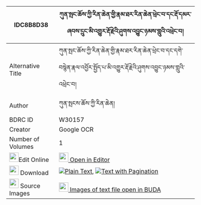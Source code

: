 |IDC8B8D38|ཀུན་སྤང་ཆོས་ཀྱི་རིན་ཆེན་གྱི་རྣམ་ཐར་རིན་ཆེན་ཕྲེང་བ་དང་རྡོ་དམར་ཞབས་དྲུང་མི་འགྱུར་རྡོ་རྗེའི་ཤུགས་འབྱུང་ཉམས་གླུའི་འཕྲེང་བ། 
| --- | --- 
|Alternative Title |ཀུན་སྤང་ཆོས་ཀྱི་རིན་ཆེན་གྱི་རྣམ་ཐར་རིན་ཆེན་ཕྲེང་བ་དང་དགེ་བསྙེན་རྣལ་འབྱོར་སྤྱོད་པ་མི་འགྱུར་རྡོ་རྗེའི་ཤུགས་འབྱུང་ཉམས་གླུའི་འཕྲེང་བ།
|Author| ཀུན་སྤངས་ཆོས་ཀྱི་རིན་ཆེན།
|BDRC ID | W30157
|Creator | Google OCR
|Number of Volumes| 1
|<img width="25" src="https://img.icons8.com/color/25/000000/edit-property.png">Edit Online| [<img width="25" src="https://avatars.githubusercontent.com/u/45091458?s=200&v=4"> Open in Editor](http://editor.openpecha.org/IDC8B8D38)
|<img width="25" src="https://img.icons8.com/fluent/48/000000/download-2.png"/>  Download | [![](https://img.icons8.com/color/20/000000/txt.png)Plain Text](https://github.com/Openpecha/IDC8B8D38/releases/download/v1/kun_pang_cho_kyi_rinchen_gyi_n_plain_IDC8B8D38.zip), [![](https://img.icons8.com/color/20/000000/txt.png)Text with Pagination](https://github.com/Openpecha/IDC8B8D38/releases/download/v1/kun_pang_cho_kyi_rinchen_gyi_n_pages_IDC8B8D38.zip)
|<img width="25" src="https://img.icons8.com/plasticine/100/000000/pictures-folder.png"/>  Source Images | [<img width="25" src="https://library.bdrc.io/icons/BUDA-small.svg"> Images of text file open in BUDA](https://library.bdrc.io/show/bdr:W30157)
